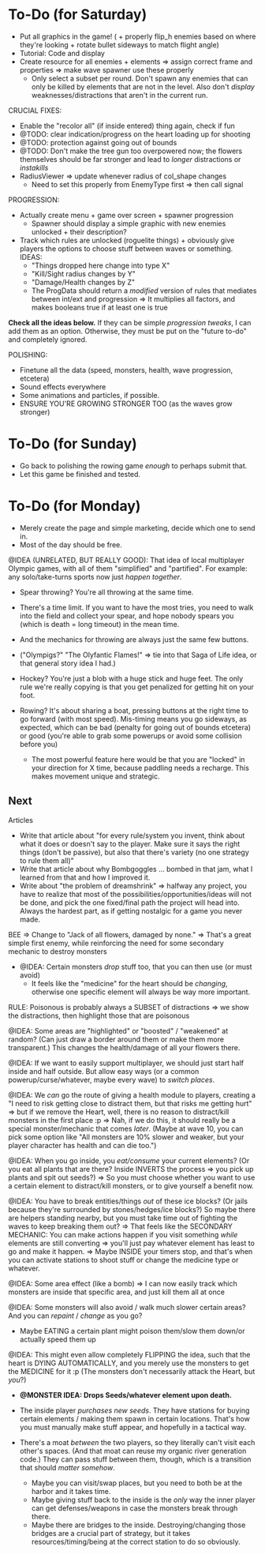 
# To-Do (for Saturday)

* Put all graphics in the game! ( + properly flip_h enemies based on where they're looking + rotate bullet sideways to match flight angle)
* Tutorial: Code and display
* Create resource for all enemies + elements => assign correct frame and properties => make wave spawner use these properly
  * Only select a subset per round. Don't spawn any enemies that can only be killed by elements that are not in the level. Also don't _display_ weaknesses/distractions that aren't in the current run.

CRUCIAL FIXES:
* Enable the "recolor all" (if inside entered) thing again, check if fun
* @TODO: clear indication/progress on the heart loading up for shooting
* @TODO: protection against going out of bounds
* @TODO: Don't make the tree gun too overpowered now; the flowers themselves should be far stronger and lead to _longer_ distractions or _instakills_
* RadiusViewer => update whenever radius of col_shape changes
  * Need to set this properly from EnemyType first => then call signal

PROGRESSION:
* Actually create menu + game over screen + spawner progression
  * Spawner should display a simple graphic with new enemies unlocked + their description?
* Track which rules are unlocked (roguelite things) + obviously give players the options to choose stuff between waves or something. IDEAS:
  * "Things dropped here change into type X"
  * "Kill/Sight radius changes by Y"
  * "Damage/Health changes by Z"
  * The ProgData should return a _modified_ version of rules that mediates between int/ext and progression => It multiplies all factors, and makes booleans true if at least one is true

**Check all the ideas below.** If they can be simple _progression tweaks_, I can add them as an option. Otherwise, they must be put on the "future to-do" and completely ignored.

POLISHING:
* Finetune all the data (speed, monsters, health, wave progression, etcetera)
* Sound effects everywhere
* Some animations and particles, if possible.
* ENSURE YOU'RE GROWING STRONGER TOO (as the waves grow stronger)

# To-Do (for Sunday)

* Go back to polishing the rowing game _enough_ to perhaps submit that.
* Let this game be finished and tested.

# To-Do (for Monday)

* Merely create the page and simple marketing, decide which one to send in.
* Most of the day should be free.






@IDEA (UNRELATED, BUT REALLY GOOD): That idea of local multiplayer Olympic games, with all of them "simplified" and "partified". For example: any solo/take-turns sports now just _happen together_.
* Spear throwing? You're all throwing at the same time.
* There's a time limit. If you want to have the most tries, you need to walk into the field and collect your spear, and hope nobody spears you (which is death = long timeout) in the mean time.
* And the mechanics for throwing are always just the same few buttons.
* ("Olympigs?" "The Olyfantic Flames!" => tie into that Saga of Life idea, or that general story idea I had.)

* Hockey? You're just a blob with a huge stick and huge feet. The only rule we're really copying is that you get penalized for getting hit on your foot.

* Rowing? It's about sharing a boat, pressing buttons at the right time to go forward (with most speed). Mis-timing means you go sideways, as expected, which can be bad (penalty for going out of bounds etcetera) or good (you're able to grab some powerups or avoid some collision before you)
  * The most powerful feature here would be that you are "locked" in your direction for X time, because paddling needs a recharge. This makes movement unique and strategic. 




## Next



Articles

* Write that article about "for every rule/system you invent, think about what it does or doesn't say to the player. Make sure it says the right things (don't be passive), but also that there's variety (no one strategy to rule them all)"
* Write that article about why Bombgoggles ... bombed in that jam, what I learned from that and how I improved it.
* Write about "the problem of dreamshrink" => halfway any project, you have to realize that most of the possibilities/opportunities/ideas will not be done, and pick the one fixed/final path the project will head into. Always the hardest part, as if getting nostalgic for a game you never made.


BEE => Change to "Jack of all flowers, damaged by none." => That's a great simple first enemy, while reinforcing the need for some secondary mechanic to destroy monsters

* @IDEA: Certain monsters _drop_ stuff too, that you can then use (or must avoid)
  * It feels like the "medicine" for the heart should be _changing_, otherwise one specific element will always be way more important.

RULE: Poisonous is probably always a SUBSET of distractions => we show the distractions, then highlight those that are poisonous

@IDEA: Some areas are "highlighted" or "boosted" / "weakened" at random? (Can just draw a border around them or make them more transparent.) This changes the health/damage of all your flowers there.

@IDEA: If we want to easily support multiplayer, we should just start half inside and half outside. But allow easy ways (or a common powerup/curse/whatever, maybe every wave) to _switch places_.

@IDEA: We _can_ go the route of giving a health module to players, creating a "I need to risk getting close to distract them, but that risks me getting hurt" => but if we remove the Heart, well, there is no reason to distract/kill monsters in the first place :p => Nah, if we do this, it should really be a special monster/mechanic that comes _later_. (Maybe at wave 10, you can pick some option like "All monsters are 10% slower and weaker, but your player character has health and can die too.")

@IDEA: When you go inside, you _eat/consume_ your current elements? (Or you eat all plants that are there? Inside INVERTS the process => you pick up plants and spit out seeds?) => So you must choose whether you want to use a certain element to distract/kill monsters, or to give yourself a benefit now.

@IDEA: You have to break entities/things _out_ of these ice blocks? (Or jails because they're surrounded by stones/hedges/ice blocks?) So maybe there are helpers standing nearby, but you must take time out of fighting the waves to keep breaking them out?
=> That feels like the SECONDARY MECHANIC: You can make actions happen if you visit something _while_ elements are still converting => you'll just pay whatever element has least to go and make it happen.
=> Maybe INSIDE your timers stop, and that's when you can activate stations to shoot stuff or change the medicine type or whatever.

@IDEA: Some area effect (like a bomb) => I can now easily track which monsters are inside that specific area, and just kill them all at once

@IDEA: Some monsters will also avoid / walk much slower certain areas? And you can _repaint_ / _change_ as you go?
* Maybe EATING a certain plant might poison them/slow them down/or actually speed them up

@IDEA: This might even allow completely FLIPPING the idea, such that the heart is DYING AUTOMATICALLY, and you merely use the monsters to get the MEDICINE for it :p (The monsters don't necessarily attack the Heart, but _you_?)
* **@MONSTER IDEA: Drops Seeds/whatever element upon death.**

* The inside player _purchases new seeds_. They have stations for buying certain elements / making them spawn in certain locations. That's how you must manually make stuff appear, and hopefully in a tactical way.
* There's a moat _between_ the two players, so they literally can't visit each other's spaces. (And that moat can reuse my organic river generation code.) They can pass stuff between them, though, which is a transition that should _matter somehow_.
  * Maybe you can visit/swap places, but you need to both be at the harbor and it takes time.
  * Maybe giving stuff back to the inside is the _only_ way the inner player can get defenses/weapons in case the monsters break through there.
  * Maybe there are bridges to the inside. Destroying/changing those bridges are a crucial part of strategy, but it takes resources/timing/being at the correct station to do so obviously.
